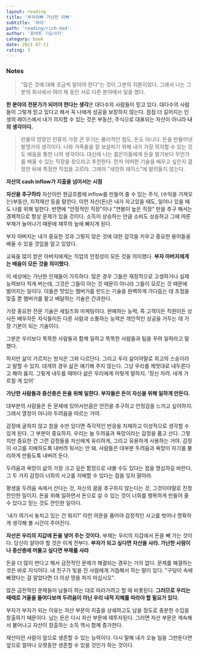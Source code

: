 ```yaml
---
layout: reading
title: '부자아빠 가난한 아빠'
subtitle: '하이'
path: 'reading/rich-dad'
author: '로버트 기요사키'
category: book
date: 2021-07-11
rating: 3
---
```


### Notes

> "많은 것에 대해 조금씩 알아야 한다"는 것이 그분의 지론이었다. 그래서 나는 그분의 회사에서 여러 해 동안 서로 다른 분야에서 일을 했다.

**한 분야의 전문가가 되어야 한다는 생각**은 대다수의 사람들이 믿고 있다. 대다수의 사람들이 그렇게 믿고 있다고 해서 꼭 나에게 성공을 보장하지 않는다. 점점 더 길어지는 인생의 레이스에서 내가 의지할 수 있는 것은 부동산, 주식으로 대표되는 자산이 아니라 **나의 생각이다.**

> 만물의 영장인 인류의 가장 큰 무기는 물리적인 힘도, 돈도 아니다. 돈을 만들어낸 발명가의 생각이다. 나와 가족들을 잘 보살피기 위해 내가 가장 의지할 수 있는 것도 배움을 통한 나의 생각이다. 대신에 나는 젊은이들에게 돈을 벌기보다 무언가를 배울 수 있는 직장을 찾으라고 추천한다. 먼저 어떠한 기술을 배우고 싶은지 결정한 뒤에 특정한 직업을 고르라. 그래야 "새앙쥐 레이스"에 말려들지 않는다.

**자산의 cash inflow가 지출을 넘어서는 시점**

**자산을 추구하라** 자산이란 현금흐름에 inflow를 만들어 줄 수 있는 주식, (수익을 가져오는)부동산, 지적재산 등을 말한다. 이런 자산(돈)은 내가 자고있을 때도, 일어나 있을 때도 나를 위해 일한다. 반면에 "안정적인 직장"이나 "연봉이 높은 직장" 만을 추구 해서는 경제적으로 항상 문제가 있을 것이다. 소득이 상승하는 만큼 소비도 상승하고 그에 따른 부채가 늘어나기 때문에 채무의 늪에 빠지게 된다.

부자 아버지는 내가 중요한 것과 그렇지 않은 것에 대한 감각을 키우고 중요한 용어들을 배울 수 있을 것임을 알고 있었다.

교육을 많이 받은 아버지에게는 직업의 안정성이 모든 것을 의미했다. **부자 아버지에게는 배움이 모든 것을 의미했다.**

이 세상에는 가난한 인재들이 가득하다. 많은 경우 그들은 재정적으로 고생하거나 실제 능력보다 적게 버는데, 그것은 그들이 아는 것 때문이 아니라 그들이 모르는 것 때문에 벌어지는 일이다. 이들은 맛있는 햄버거를 만드는 기술을 완벽하게 가다듬는 데 초첨을 맞출 뿐 햄버거를 팔고 배달하는 기술은 간과한다.

가장 중요한 전문 기술은 세일즈와 마케팅이다. 판매하는 능력, 즉 고객이든 직원이든 상사든 배우자든 자식들이든 다른 사람과 소통하는 능력은 개인적인 성공을 거두는 데 가장 기본이 되는 기술이다.

그분은 우리보다 똑똑한 사람들과 함께 일하고 똑똑한 사람들과 팀을 꾸려 일하라고 말했다.

하지만 삶이 가르치는 방식은 그와 다르단다. 그리고 우리 삶이야말로 최고의 스승이라고 말할 수 있지. 대개의 경우 삶은 얘기해 주지 않는다. 그냥 우리를 제멋대로 내두른다고 해야 옳지. 그렇게 내두를 때마다 삶은 우리에게 이렇게 말하지. '정신 차려. 네게 가르칠 게 있어'

**가난한 사람들과 중산층은 돈을 위해 일한다. 부자들은 돈이 자신을 위해 일하게 만든다.**

대부분의 사람들은 돈 문제에 있어서만큼은 안전을 추구하고 안정감을 느끼고 싶어하지. 그래서 열정이 아니라 두려움을 따르는 거야.

감정에 굴하지 않고 참을 수만 있다면 즉각적인 반응을 지체하고 이성적으로 생각할 수 있게 된다. 그 부분이 중요하지. 우리는 늘 두려움과 욕망이라는 감정을 품고 산다. 그렇지만 중요한 건 그런 감정들을 자신에게 유리하게, 그리고 유용하게 사용하는 거야. 감정이 사고를 지배하도록 내버려 둬서는 안 돼. 사람들은 대부분 두려움과 욕망이 자기를 불리하게 만들도록 내버려 둔다.

두려움과 욕망이 삶의 가장 크고 깊은 함정으로 내몰 수도 있다는 점을 명심하길 바란다. 그 두 가지 감정이 너희의 사고를 지배할 수 있다는 점을 잊지 말아라.

평생을 두려움 속에서 산다는 것, 자신의 꿈을 추구하지 않는다는 것, 그것이야말로 진정 잔인한 일이지. 돈을 위해 일하면서 돈으로 살 수 있는 것이 너희를 행복하게 만들어 줄 수 있다고 믿는 것도 잔인한 일이다.

'내가 여기서 놓치고 있는 건 뭐지?' 이런 의문을 품어야 감정적인 사고를 벗어나 명확하게 생각해 볼 시간이 주어진다.

**자산은 우리의 지갑에 돈을 넣어 주는 것이다.** 부채는 우리의 지갑에서 돈을 빼 가는 것이다. 당신이 알아야 할 것은 이게 전부다. **부자가 되고 싶다면 자산을 사라. 가난한 사람이나 중산층에 머물고 싶다면 부채를 사라**

돈을 더 많이 번다고 해서 금전적인 문제가 해결되는 경우는 거의 없다. 문제를 해결하는 것은 바로 지식이다. 내 친구가 빛을 진 사람에게 거듭해서 하는 말이 있다. "구덩이 속에 빠졌다는 걸 알았다면 더 이상 땅을 파지 마십시오".

많은 금전적인 문제들이 남들이 하는 대로 따라가려고 할 때 비롯된다. **그러므로 우리는 때때로 거울을 들여다보며 두려움이 아닌 우리 내적 지혜를 따라야 할 필요가 있다.**

부자가 부자가 되는 이유는 자산 부문이 지출을 상쇄하고도 남을 정도로 충분한 수입을 창출하기 때문이다. 남는 돈은 다시 자산 부문에 재투자된다. 그러면 자산 부문은 계속해서 불어나고 자산이 창출하는 소득 역시 함께 증가한다.

재산이란 사람이 앞으로 생존할 수 있는 능력이다. 다시 말해 내가 오늘 일을 그만둔다면 앞으로 얼마나 오랫동안 생존할 수 있을 것인가 하는 것이다.
